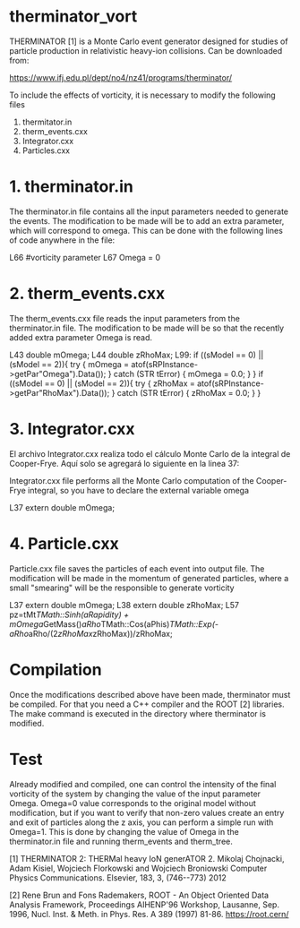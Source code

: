 # therminator_vort

THERMINATOR [1] is a Monte Carlo event generator designed for studies of particle production in relativistic heavy-ion collisions. Can be downloaded from:

https://www.ifj.edu.pl/dept/no4/nz41/programs/therminator/

To include the effects of vorticity, it is necessary to modify the following files

1. thermitator.in
2. therm_events.cxx
3. Integrator.cxx
4. Particles.cxx


# 1. therminator.in

The therminator.in file contains all the input parameters needed to generate the events. The modification to be made will be to add an extra parameter, which will correspond to omega. This can be done with the following lines of code anywhere in the file:

L66 #vorticity parameter
L67 Omega = 0

# 2. therm_events.cxx

The therm_events.cxx file reads the input parameters from the therminator.in file. The modification to be made will be so that the recently added extra parameter Omega is read. 

L43 double mOmega;
L44 double zRhoMax;
L99:
if ((sModel == 0) || (sModel == 2)){
try {
mOmega = atof(sRPInstance->getPar"Omega").Data());
}
catch (STR tError) {
mOmega = 0.0;
}
}
if ((sModel == 0) || (sModel == 2)){
try {
zRhoMax = atof(sRPInstance->getPar"RhoMax").Data());
}
catch (STR tError) {
zRhoMax = 0.0;
}
}

# 3. Integrator.cxx
El archivo Integrator.cxx realiza todo el cálculo Monte Carlo de la integral de Cooper-Frye. Aquí solo se agregará lo siguiente en la linea 37:

Integrator.cxx file performs all the Monte Carlo computation of the Cooper-Frye integral, so you have to declare the external variable omega

L37 extern double mOmega;

# 4. Particle.cxx

Particle.cxx file saves the particles of each event into output file. The modification will be made in the momentum of generated particles, where a small "smearing" will be the responsible to generate vorticity 


L37 extern double mOmega;
L38 extern double zRhoMax;
L57 pz=tMt*TMath::Sinh(aRapidity) + mOmega*GetMass()*aRho*TMath::Cos(aPhis)*TMath::Exp(-aRho*aRho/(2*zRhoMax*zRhoMax))/zRhoMax;

# Compilation
Once the modifications described above have been made, therminator must be compiled. For that you need a C++ compiler and the ROOT [2] libraries. The make command is executed in the directory where therminator is modified.

# Test
Already modified and compiled, one can control the intensity of the final vorticity of the system by changing the value of the input parameter Omega. Omega=0 value corresponds to the original model without modification, but if you want to verify that non-zero values ​​create an entry and exit of particles along the z axis, you can perform a simple run with Omega=1. This is done by changing the value of Omega in the therminator.in file and running therm\_events and therm\_tree.



[1] THERMINATOR 2: THERMal heavy IoN generATOR 2.
    Mikolaj Chojnacki, Adam Kisiel, Wojciech Florkowski and Wojciech Broniowski
    Computer Physics Communications.
    Elsevier, 183, 3, (746--773) 2012

[2] Rene Brun and Fons Rademakers, ROOT - An Object Oriented Data Analysis Framework,
    Proceedings AIHENP'96 Workshop, Lausanne, Sep. 1996,
    Nucl. Inst. & Meth. in Phys. Res. A 389 (1997) 81-86.
    https://root.cern/

